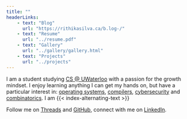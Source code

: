 ```yaml
---
title: ""
headerLinks:
    - text: "Blog"
      url: "https://rithikasilva.ca/b.log-/"
    - text: "Resume"
      url: "../resume.pdf"
    - text: "Gallery"
      url: "../gallery/gallery.html"
    - text: "Projects"
      url: "../projects"
---
```

 I am a student studying [CS @ UWaterloo](https://uwaterloo.ca/) with a passion for the growth mindset. I enjoy learning anything I can get my hands on, but have a particular interest in: [operating systems](https://en.wikipedia.org/wiki/Operating_system), [compilers](https://en.wikipedia.org/wiki/Compiler), [cybersecurity](https://en.wikipedia.org/wiki/Computer_security) and [combinatorics](https://en.wikipedia.org/wiki/Combinatorics). I am {{< index-alternating-text >}}

Follow me on [Threads](https://www.threads.net/@rithika_silva) and [GitHub](https://github.com/rithikasilva), connect with me on [LinkedIn](https://ca.linkedin.com/in/rithika-silva-861b0818a).



